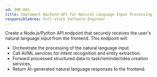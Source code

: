 ```yaml
---
id: IMP-001
title: Implement Backend API for Natural Language Input Processing
responsibleArea: Full-stack Software Engineer
---
```

Create a Node.js/Python API endpoint that securely receives the user's natural language input from the frontend. This endpoint will:
*   Orchestrate the processing of the natural language input.
*   Call AI/ML services for intent recognition and entity extraction.
*   Forward processed structured data to task/reminder/idea creation services.
*   Return AI-generated natural language responses to the frontend.